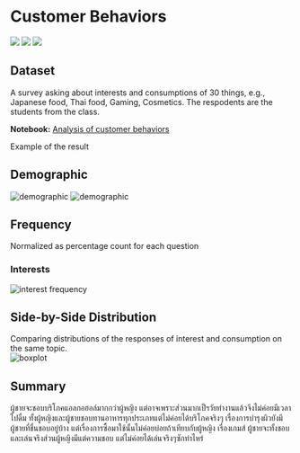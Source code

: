 # Customer Behaviors
 [![](https://img.shields.io/badge/-Survey-blue)](#) [![](https://img.shields.io/badge/-Python-blue)](#) [![](https://img.shields.io/badge/-Google--Colab-blue)](#) 
## Dataset  
A survey asking about interests and consumptions of 30 things, e.g., Japanese food, Thai food, Gaming, Cosmetics. The respodents are the students from the class.

**Notebook:** [Analysis of customer behaviors](./HW1_Customer_behavior.ipynb)

Example of the result  
## Demographic
![demographic](./pictures/01_description.PNG)
![demographic](./pictures/02_description.PNG)

## Frequency
Normalized as percentage count for each question
### Interests
![interest frequency](./pictures/03_heat_map.png)

## Side-by-Side Distribution
Comparing distributions of the responses of interest and consumption on the same topic.  
![boxplot](./pictures/04_Box_plot.png)

## Summary
ผู้ชายจะชอบบริโภคแอลกอฮอล์มากกว่าผู้หญิง แต่อาจเพราะส่วนมากเป็ฯวัยทำงานแล้วจึงไม่ค่อยมีเวลาไปดื่ม 
ทั้งผู้หญิงและผู้ชายชอบทานอาหารทุกประเภทแต่ไม่ค่อยได้บริโภคจริงๆ 
เรื่องการบำรุงผิวยังมีผู้ชายที่ชื่นชอบอยู่บ้าง แต่เรื่องการซื้อมาใช้นั้นไม่ค่อยบ่อยถ้าเทียบกับผู้หญิง 
เรื่องเกมส์ ผู้ชายจะทั้งชอบและเล่นจริงส่วนผู้หญิงมีแต่ความชอบ แต่ไม่ค่อยได้เล่นจริงๆซักท่าไหร่
